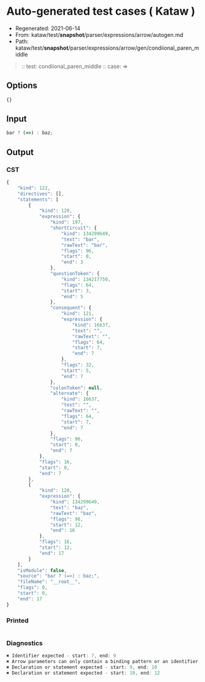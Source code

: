 # Auto-generated test cases ( Kataw )
- Regenerated: 2021-06-14
- From: kataw/test/__snapshot__/parser/expressions/arrow/autogen.md
- Path: kataw/test/__snapshot__/parser/expressions/arrow/gen/condiional_paren_middle
> :: test: condiional_paren_middle
> :: case: =>
## Options

`````js
{}
`````
## Input

`````js
bar ? (=>) : baz;
`````
## Output

### CST

```javascript
{
    "kind": 122,
    "directives": [],
    "statements": [
        {
            "kind": 120,
            "expression": {
                "kind": 197,
                "shortCircuit": {
                    "kind": 134299649,
                    "text": "bar",
                    "rawText": "bar",
                    "flags": 96,
                    "start": 0,
                    "end": 3
                },
                "questionToken": {
                    "kind": 134217750,
                    "flags": 64,
                    "start": 3,
                    "end": 5
                },
                "consequent": {
                    "kind": 121,
                    "expression": {
                        "kind": 16637,
                        "text": "",
                        "rawText": "",
                        "flags": 64,
                        "start": 7,
                        "end": 7
                    },
                    "flags": 32,
                    "start": 5,
                    "end": 7
                },
                "colonToken": null,
                "alternate": {
                    "kind": 16637,
                    "text": "",
                    "rawText": "",
                    "flags": 64,
                    "start": 7,
                    "end": 7
                },
                "flags": 96,
                "start": 0,
                "end": 7
            },
            "flags": 16,
            "start": 0,
            "end": 7
        },
        {
            "kind": 120,
            "expression": {
                "kind": 134299649,
                "text": "baz",
                "rawText": "baz",
                "flags": 96,
                "start": 12,
                "end": 16
            },
            "flags": 16,
            "start": 12,
            "end": 17
        }
    ],
    "isModule": false,
    "source": "bar ? (=>) : baz;",
    "fileName": "__root__",
    "flags": 0,
    "start": 0,
    "end": 17
}
```

### Printed

```javascript

```

### Diagnostics

```javascript
✖ Identifier expected - start: 7, end: 9
✖ Arrow parameters can only contain a binding pattern or an identifier - start: 5, end: 9
✖ Declaration or statement expected - start: 9, end: 10
✖ Declaration or statement expected - start: 10, end: 12

```

